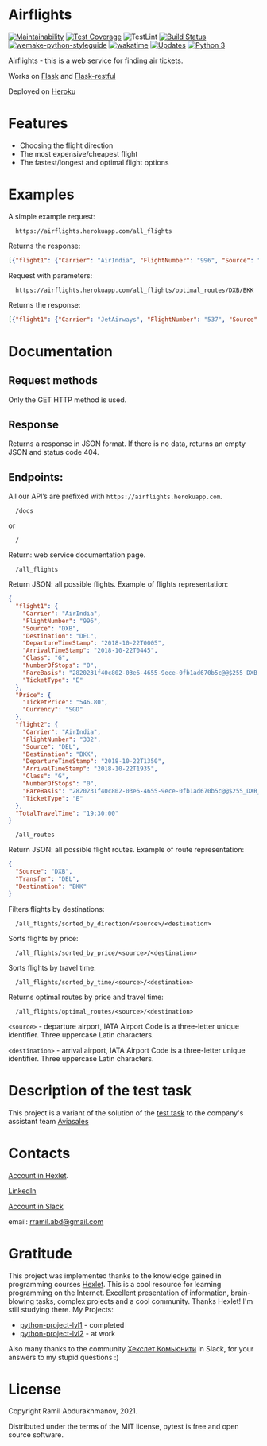 # Airflights

[![Maintainability](https://api.codeclimate.com/v1/badges/42b4bf75465a522d573b/maintainability)](https://codeclimate.com/github/ramilabd/airflights/maintainability)
[![Test Coverage](https://api.codeclimate.com/v1/badges/42b4bf75465a522d573b/test_coverage)](https://codeclimate.com/github/ramilabd/airflights/test_coverage)
![TestLint](https://github.com/ramilabd/airflights/actions/workflows/python-ci.yml/badge.svg)
[![Build Status](https://app.travis-ci.com/ramilabd/airflights.svg?branch=develop)](https://app.travis-ci.com/ramilabd/airflights)
[![wemake-python-styleguide](https://img.shields.io/badge/style-wemake-000000.svg)](https://github.com/wemake-services/wemake-python-styleguide)
[![wakatime](https://wakatime.com/badge/github/ramilabd/airflights.svg)](https://wakatime.com/badge/github/ramilabd/airflights)
[![Updates](https://pyup.io/repos/github/ramilabd/airflights/shield.svg)](https://pyup.io/repos/github/ramilabd/airflights/)
[![Python 3](https://pyup.io/repos/github/ramilabd/airflights/python-3-shield.svg)](https://pyup.io/repos/github/ramilabd/airflights/)

Airflights - this is a web service for finding air tickets.

Works on [Flask](https://flask.palletsprojects.com/en/2.0.x/) and [Flask-restful](https://flask-restful.readthedocs.io/en/latest/)

Deployed on [Heroku](https://airflights.herokuapp.com/)

# Features

- Choosing the flight direction
- The most expensive/cheapest flight
- The fastest/longest and optimal flight options

# Examples

A simple example request:

```
  https://airflights.herokuapp.com/all_flights
```

Returns the response:

```json
[{"flight1": {"Carrier": "AirIndia", "FlightNumber": "996", "Source": "DXB", "Destination": "DEL", "DepartureTimeStamp": "2018-10-22T0005", "ArrivalTimeStamp": "2018-10-22T0445", "Class": "G", "NumberOfStops": "0", "FareBasis": "2820231f40c802-03e6-4655-9ece-0fb1ad670b5c@@$255_D .......]
```

Request with parameters:

```
  https://airflights.herokuapp.com/all_flights/optimal_routes/DXB/BKK
```

Returns the response:

```json
[{"flight1": {"Carrier": "JetAirways", "FlightNumber": "537", "Source": "DXB", "Destination": "BOM", "DepartureTimeStamp": "2018-10-22T1845", "ArrivalTimeStamp": "2018-10-22T2330", "Class": "V", "NumberOfStops": "0", "FareBasis": "2820231f40c802-03e6-4655-9ece-0fb1ad670b5c@@$255_DXB_BOM_537_6_18:45_$255_BOM_BKK_62_6_01:05_$255_BKK_BOM_61_6_08:55_$255_BOM_DXB_538_6_15:40__A2_0_0", "TicketType": "E"}, "Price": {"TicketPrice": "647.40", .... ]
```

# Documentation

## Request methods

Only the GET HTTP method is used.

## Response

Returns a response in JSON format. If there is no data, returns an empty JSON and status code 404.

## Endpoints:

All our API’s are prefixed with `https://airflights.herokuapp.com`.

```
  /docs
```

or

```
  /
```

Return: web service documentation page.

```
  /all_flights
```

Return JSON: all possible flights. Example of flights representation:

```json
{
  "flight1": {
    "Carrier": "AirIndia",
    "FlightNumber": "996",
    "Source": "DXB",
    "Destination": "DEL",
    "DepartureTimeStamp": "2018-10-22T0005",
    "ArrivalTimeStamp": "2018-10-22T0445",
    "Class": "G",
    "NumberOfStops": "0",
    "FareBasis": "2820231f40c802-03e6-4655-9ece-0fb1ad670b5c@@$255_DXB_DEL_996_9_00:05_$255_DEL_BKK_332_9_13:50_$255_BKK_DEL_333_9_08:50_$255_DEL_DXB_995_9_20:40__A2_0_0",
    "TicketType": "E"
  },
  "Price": {
    "TicketPrice": "546.80",
    "Currency": "SGD"
  },
  "flight2": {
    "Carrier": "AirIndia",
    "FlightNumber": "332",
    "Source": "DEL",
    "Destination": "BKK",
    "DepartureTimeStamp": "2018-10-22T1350",
    "ArrivalTimeStamp": "2018-10-22T1935",
    "Class": "G",
    "NumberOfStops": "0",
    "FareBasis": "2820231f40c802-03e6-4655-9ece-0fb1ad670b5c@@$255_DXB_DEL_996_9_00:05_$255_DEL_BKK_332_9_13:50_$255_BKK_DEL_333_9_08:50_$255_DEL_DXB_995_9_20:40__A2_0_0",
    "TicketType": "E"
  },
  "TotalTravelTime": "19:30:00"
}
```

```
  /all_routes
```

Return JSON: all possible flight routes. Example of route representation:

```json
{
  "Source": "DXB",
  "Transfer": "DEL",
  "Destination": "BKK"
}
```

Filters flights by destinations:

```
  /all_flights/sorted_by_direction/<source>/<destination>
```

Sorts flights by price:

```
  /all_flights/sorted_by_price/<source>/<destination>
```

Sorts flights by travel time:

```
  /all_flights/sorted_by_time/<source>/<destination>
```

Returns optimal routes by price and travel time:

```
  /all_flights/optimal_routes/<source>/<destination>
```

`<source>` - departure airport, IATA Airport Code is a three-letter unique identifier. Three uppercase Latin characters.

`<destination>` - arrival airport, IATA Airport Code is a three-letter unique identifier. Three uppercase Latin characters.

# Description of the test task

This project is a variant of the solution of the [test task](https://github.com/KosyanMedia/test-tasks/tree/master/assisted_team) to the company's assistant team [Aviasales](https://www.aviasales.ru/?origin=REN)

# Contacts

[Account in Hexlet](https://ru.hexlet.io/ramilabd).

[LinkedIn](https://www.linkedin.com/in/%D1%80%D0%B0%D0%BC%D0%B8%D0%BB%D1%8C-%D0%B0%D0%B1%D0%B4%D1%83%D1%80%D0%B0%D1%85%D0%BC%D0%B0%D0%BD%D0%BE%D0%B2-510793b4/)

[Account in Slack](https://hexlet-ru.slack.com/U01611HB7U3)

email: rramil.abd@gmail.com

# Gratitude

This project was implemented thanks to the knowledge gained in programming courses [Hexlet](https://ru.hexlet.io). This is a cool resource for learning programming on the Internet. Excellent presentation of information, brain-blowing tasks, complex projects and a cool community. Thanks Hexlet! I'm still studying there. My Projects:

- [python-project-lvl1](https://github.com/ramilabd/python-project-lvl1) - completed
- [python-project-lvl2](https://github.com/ramilabd/python-project-lvl2) - at work

Also many thanks to the community [Хекслет Комьюнити](hexlet-ru.slack.com) in Slack, for your answers to my stupid questions :)

# License

Copyright Ramil Abdurakhmanov, 2021.

Distributed under the terms of the MIT license, pytest is free and open source software.
